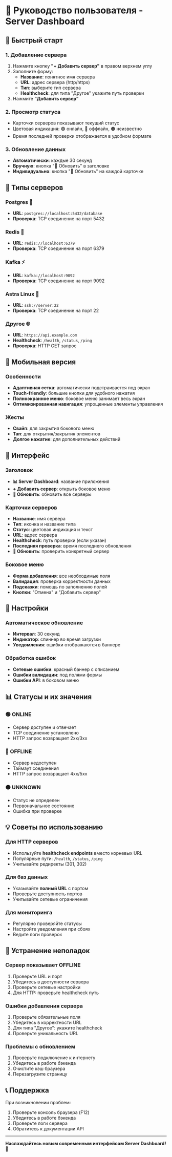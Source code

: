 # 📖 Руководство пользователя - Server Dashboard

## 🚀 Быстрый старт

### 1. Добавление сервера
1. Нажмите кнопку **"+ Добавить сервер"** в правом верхнем углу
2. Заполните форму:
   - **Название**: понятное имя сервера
   - **URL**: адрес сервера (http/https)
   - **Тип**: выберите тип сервера
   - **Healthcheck**: для типа "Другое" укажите путь проверки
3. Нажмите **"Добавить сервер"**

### 2. Просмотр статуса
- Карточки серверов показывают текущий статус
- Цветовая индикация: 🟢 онлайн, 🔴 оффлайн, 🟠 неизвестно
- Время последней проверки отображается в удобном формате

### 3. Обновление данных
- **Автоматически**: каждые 30 секунд
- **Вручную**: кнопка "🔄 Обновить" в заголовке
- **Индивидуально**: кнопка "🔄 Обновить" на каждой карточке

## 🎯 Типы серверов

### Postgres 🐘
- **URL**: `postgres://localhost:5432/database`
- **Проверка**: TCP соединение на порт 5432

### Redis 🔴
- **URL**: `redis://localhost:6379`
- **Проверка**: TCP соединение на порт 6379

### Kafka ⚡
- **URL**: `kafka://localhost:9092`
- **Проверка**: TCP соединение на порт 9092

### Astra Linux 🐧
- **URL**: `ssh://server:22`
- **Проверка**: TCP соединение на порт 22

### Другое 🌐
- **URL**: `https://api.example.com`
- **Healthcheck**: `/health`, `/status`, `/ping`
- **Проверка**: HTTP GET запрос

## 📱 Мобильная версия

### Особенности
- **Адаптивная сетка**: автоматически подстраивается под экран
- **Touch-friendly**: большие кнопки для удобного нажатия
- **Полноэкранное меню**: боковое меню занимает весь экран
- **Оптимизированная навигация**: упрощенные элементы управления

### Жесты
- **Свайп**: для закрытия бокового меню
- **Тап**: для открытия/закрытия элементов
- **Долгое нажатие**: для дополнительных действий

## 🎨 Интерфейс

### Заголовок
- **📊 Server Dashboard**: название приложения
- **+ Добавить сервер**: открыть боковое меню
- **🔄 Обновить**: обновить все серверы

### Карточки серверов
- **Название**: имя сервера
- **Тип**: иконка и название типа
- **Статус**: цветовая индикация и текст
- **URL**: адрес сервера
- **Healthcheck**: путь проверки (если указан)
- **Последняя проверка**: время последнего обновления
- **🔄 Обновить**: проверить конкретный сервер

### Боковое меню
- **Форма добавления**: все необходимые поля
- **Валидация**: проверка корректности данных
- **Подсказки**: помощь по заполнению полей
- **Кнопки**: "Отмена" и "Добавить сервер"

## 🔧 Настройки

### Автоматическое обновление
- **Интервал**: 30 секунд
- **Индикатор**: спиннер во время загрузки
- **Уведомления**: ошибки отображаются в баннере

### Обработка ошибок
- **Сетевые ошибки**: красный баннер с описанием
- **Ошибки валидации**: под полями формы
- **Ошибки API**: в боковом меню

## 📊 Статусы и их значения

### 🟢 ONLINE
- Сервер доступен и отвечает
- TCP соединение установлено
- HTTP запрос возвращает 2xx/3xx

### 🔴 OFFLINE
- Сервер недоступен
- Таймаут соединения
- HTTP запрос возвращает 4xx/5xx

### 🟠 UNKNOWN
- Статус не определен
- Первоначальное состояние
- Ошибка при проверке

## 💡 Советы по использованию

### Для HTTP серверов
- Используйте **healthcheck endpoints** вместо корневых URL
- Популярные пути: `/health`, `/status`, `/ping`
- Учитывайте редиректы (301, 302)

### Для баз данных
- Указывайте **полный URL** с портом
- Проверьте доступность портов
- Учитывайте сетевые ограничения

### Для мониторинга
- Регулярно проверяйте статусы
- Настройте уведомления при сбоях
- Ведите логи проверок

## 🚨 Устранение неполадок

### Сервер показывает OFFLINE
1. Проверьте URL и порт
2. Убедитесь в доступности сервера
3. Проверьте сетевые настройки
4. Для HTTP: проверьте healthcheck путь

### Ошибки добавления сервера
1. Проверьте обязательные поля
2. Убедитесь в корректности URL
3. Для типа "Другое": укажите healthcheck
4. Проверьте уникальность URL

### Проблемы с обновлением
1. Проверьте подключение к интернету
2. Убедитесь в работе бэкенда
3. Очистите кэш браузера
4. Перезагрузите страницу

## 📞 Поддержка

При возникновении проблем:
1. Проверьте консоль браузера (F12)
2. Убедитесь в работе бэкенда
3. Проверьте логи сервера
4. Обратитесь к документации API

---

**Наслаждайтесь новым современным интерфейсом Server Dashboard!** 🎉
